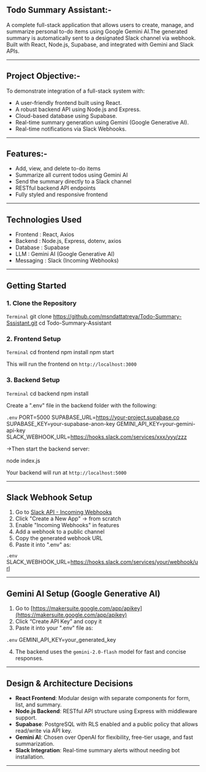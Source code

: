 ## Todo Summary Assistant:-

A complete full-stack application that allows users to create, manage, and summarize personal to-do items using Google Gemini AI.The generated summary is automatically sent to a designated Slack channel via webhook.
Built with React, Node.js, Supabase, and integrated with Gemini and Slack APIs.

-----------------------------------------------------------------------------------------------------------------------------------------------------------------------------------------------------------------------
##  Project Objective:-

To demonstrate integration of a full-stack system with:
- A user-friendly frontend built using React.
- A robust backend API using Node.js and Express.
- Cloud-based database using Supabase.
- Real-time summary generation using Gemini (Google Generative AI).
- Real-time notifications via Slack Webhooks.

-----------------------------------------------------------------------------------------------------------------------------------------------------------------------------------------------------------------------
 ## Features:-

- Add, view, and delete to-do items
- Summarize all current todos using Gemini AI
- Send the summary directly to a Slack channel
- RESTful backend API endpoints
- Fully styled and responsive frontend
-----------------------------------------------------------------------------------------------------------------------------------------------------------------------------------------------------------------------
## Technologies Used 
- Frontend : React, Axios
- Backend : Node.js, Express, dotenv, axios 
- Database : Supabase           
- LLM : Gemini AI (Google Generative AI)   
- Messaging : Slack (Incoming Webhooks)

----------------------------------------------------------------------------------------------------------------------------------------------------------------------------------------------------------------------
 ## Getting Started

### 1. Clone the Repository
`Terminal`
git clone https://github.com/msndattatreya/Todo-Summary-Sssistant.git
cd Todo-Summary-Assistant

### 2. Frontend Setup
`Terminal`
cd frontend
npm install
npm start

This will run the frontend on `http://localhost:3000`

### 3. Backend Setup
`Terminal`
cd backend
npm install

Create a ".env" file in the backend folder with the following:

`.env`
PORT=5000
SUPABASE_URL=https://your-project.supabase.co
SUPABASE_KEY=your-supabase-anon-key
GEMINI_API_KEY=your-gemini-api-key
SLACK_WEBHOOK_URL=https://hooks.slack.com/services/xxx/yyy/zzz

->Then start the backend server:

node index.js

Your backend will run at `http://localhost:5000`

---------------------------------------------------------------------------------------------------------------------------------------------------------------------------------------------------------------------

## Slack Webhook Setup

1. Go to [Slack API - Incoming Webhooks](https://api.slack.com/messaging/webhooks)
2. Click "Create a New App" → from scratch
3. Enable "Incoming Webhooks" in features
4. Add a webhook to a public channel
5. Copy the generated webhook URL
6. Paste it into ".env" as:

`.env`
SLACK_WEBHOOK_URL=https://hooks.slack.com/services/your/webhook/url

---------------------------------------------------------------------------------------------------------------------------------------------------------------------------------------------------------------------

## Gemini AI Setup (Google Generative AI)

1. Go to [https://makersuite.google.com/app/apikey](https://makersuite.google.com/app/apikey)
2. Click “Create API Key” and copy it
3. Paste it into your ".env" file as:

`.env`
GEMINI_API_KEY=your_generated_key

4. The backend uses the `gemini-2.0-flash` model for fast and concise responses.

-----------------------------------------------------------------------------------------------------------------------------------------------------------------------------------------------------------------------
## Design & Architecture Decisions

- **React Frontend**: Modular design with separate components for form, list, and summary.
- **Node.js Backend**: RESTful API structure using Express with middleware support.
- **Supabase**: PostgreSQL with RLS enabled and a public policy that allows read/write via API key.
- **Gemini AI**: Chosen over OpenAI for flexibility, free-tier usage, and fast summarization.
- **Slack Integration**: Real-time summary alerts without needing bot installation.

---
